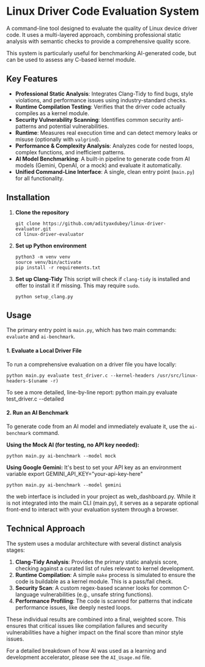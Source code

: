 # Linux Driver Code Evaluation System

A command-line tool designed to evaluate the quality of Linux device driver code. It uses a multi-layered approach, combining professional static analysis with semantic checks to provide a comprehensive quality score.

This system is particularly useful for benchmarking AI-generated code, but can be used to assess any C-based kernel module.

## Key Features

- **Professional Static Analysis**: Integrates Clang-Tidy to find bugs, style violations, and performance issues using industry-standard checks.
- **Runtime Compilation Testing**: Verifies that the driver code actually compiles as a kernel module.
- **Security Vulnerability Scanning**: Identifies common security anti-patterns and potential vulnerabilities.
- **Runtime**: Measures real execution time and can detect memory leaks or misuse (optionally with `valgrind`).
- **Performance & Complexity Analysis**: Analyzes code for nested loops, complex functions, and inefficient patterns.
- **AI Model Benchmarking**: A built-in pipeline to generate code from AI models (Gemini, OpenAI, or a mock) and evaluate it automatically.
- **Unified Command-Line Interface**: A single, clean entry point (`main.py`) for all functionality.

## Installation

1.  **Clone the repository**
    ```
    git clone https://github.com/adityaxdubey/linux-driver-evaluator.git
    cd linux-driver-evaluator
    ```

2.  **Set up Python environment**
    ```
    python3 -m venv venv
    source venv/bin/activate
    pip install -r requirements.txt
    ```

3.  **Set up Clang-Tidy**
    This script will check if `clang-tidy` is installed and offer to install it if missing. This may require `sudo`.
    ```
    python setup_clang.py
    ```

## Usage

The primary entry point is `main.py`, which has two main commands: `evaluate` and `ai-benchmark`.

#### 1. Evaluate a Local Driver File

To run a comprehensive evaluation on a driver file you have locally:
```
python main.py evaluate test_driver.c --kernel-headers /usr/src/linux-headers-$(uname -r)
```
To see a more detailed, line-by-line report:
python main.py evaluate test_driver.c --detailed

#### 2. Run an AI Benchmark

To generate code from an AI model and immediately evaluate it, use the `ai-benchmark` command.

**Using the Mock AI (for testing, no API key needed):**
```
python main.py ai-benchmark --model mock
```

**Using Google Gemini:**
It's best to set your API key as an environment variable
export GEMINI_API_KEY="your-api-key-here"
```
python main.py ai-benchmark --model gemini
```

the web interface is included in your project as web_dashboard.py. While it is not integrated into the main CLI (main.py), it serves as a separate optional front-end to interact with your evaluation system through a browser.

## Technical Approach

The system uses a modular architecture with several distinct analysis stages:

1.  **Clang-Tidy Analysis**: Provides the primary static analysis score, checking against a curated list of rules relevant to kernel development.
2.  **Runtime Compilation**: A simple `make` process is simulated to ensure the code is buildable as a kernel module. This is a pass/fail check.
3.  **Security Scan**: A custom regex-based scanner looks for common C-language vulnerabilities (e.g., unsafe string functions).
4.  **Performance Profiling**: The code is scanned for patterns that indicate performance issues, like deeply nested loops.

These individual results are combined into a final, weighted score. This ensures that critical issues like compilation failures and security vulnerabilities have a higher impact on the final score than minor style issues.

For a detailed breakdown of how AI was used as a learning and development accelerator, please see the `AI_Usage.md` file.
